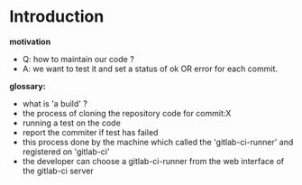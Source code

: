 # Introduction

**motivation**
- Q: how to maintain our code ?
- A: we want to test it and set a status of ok OR error for each commit.



**glossary:**

- what is 'a build' ?
- the process of cloning the repository code for commit:X
- running a test on the code
- report the commiter if test has failed
- this process done by the machine which called the 'gitlab-ci-runner' and registered on 'gitlab-ci'
- the developer can choose a gitlab-ci-runner from the web interface of the gitlab-ci server
